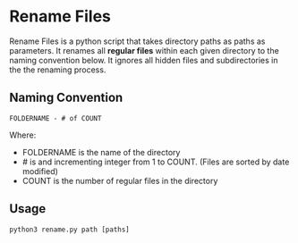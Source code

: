 # Rename Files

Rename Files is a python script that takes directory paths as paths as
parameters. It renames all <strong>regular files</strong> within each given
directory to the naming convention below. It ignores all hidden files and
subdirectories in the the renaming process.

## Naming Convention
```
FOLDERNAME - # of COUNT
```
Where: </br>
- FOLDERNAME is the name of the directory
- \# is and incrementing integer from 1 to COUNT. (Files are sorted by date modified)
- COUNT is the number of regular files in the directory

## Usage
```
python3 rename.py path [paths]
```
